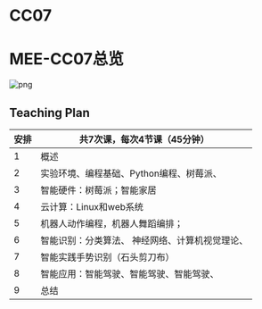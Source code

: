 # CC07

# MEE-CC07总览

![png](MEE-CC07.png)


## Teaching Plan

| 安排 | 共7次课，每次4节课（45分钟）                    |
| ---- | ----------------------------------------------- |
| 1    | 概述                                            |
| 2    | 实验环境、编程基础、Python编程、树莓派、        |
| 3    | 智能硬件：树莓派；智能家居                      |
| 4    | 云计算：Linux和web系统                          |
| 5    | 机器人动作编程，机器人舞蹈编排；                |
| 6    | 智能识别：分类算法、 神经网络、计算机视觉理论、 |
| 7    | 智能实践手势识别（石头剪刀布）                  |
| 8    | 智能应用：智能驾驶、智能驾驶、智能驾驶、        |
| 9    | 总结                                            |


